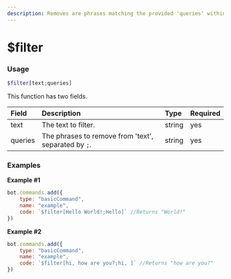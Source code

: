 ```yaml
---
description: Removes are phrases matching the provided 'queries' within 'text'.
---
```


# $filter
### Usage
```php
$filter[text;queries]
```

This function has two fields.

| Field | Description | Type | Required
| :--- | :--- | :--- | :---
| text | The text to filter. | string | yes
| queries | The phrases to remove from 'text', separated by `;`. | string | yes

### Examples
**Example #1**
```javascript
bot.commands.add({
    type: "basicCommand",
    name: "example",
    code: `$filter[Hello World!;Hello]` //Returns "World!"
})
```
**Example #2**
```javascript
bot.commands.add({
    type: "basicCommand",
    name: "example",
    code: `$filter[hi, how are you?;hi, ]` //Returns "how are you?"
})
```